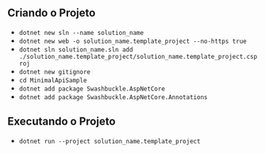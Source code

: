 ## Criando o Projeto

* ```dotnet new sln --name solution_name```
* ```dotnet new web -o solution_name.template_project --no-https true```
* ```dotnet sln solution_name.sln add ./solution_name.template_project/solution_name.template_project.csproj```
* ```dotnet new gitignore```
* ```cd MinimalApiSample```
* ```dotnet add package Swashbuckle.AspNetCore```
* ```dotnet add package Swashbuckle.AspNetCore.Annotations```

## Executando o Projeto

* ```dotnet run --project solution_name.template_project```